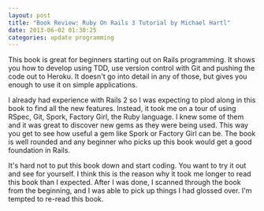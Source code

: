 ```yaml
---
layout: post
title: "Book Review: Ruby On Rails 3 Tutorial by Michael Hartl"
date: 2013-06-02 01:30:25
categories: update programming
---
```

This book is great for beginners starting out on Rails programming.  It shows
you how to develop using TDD, use version control with Git and pushing the code
out to Heroku.  It doesn't go into detail in any of those, but gives you enough
to use it on simple applications.

I already had experience with Rails 2 so I was expecting to plod along in this
book to find all the new features.  Instead, it took me on a tour of using
RSpec,  Git, Spork, Factory Girl, the Ruby language.  I knew some of them and
it was great to discover new gems as they were being used.  This way you get to
see how useful a gem like Spork or Factory Girl can be.  The book is well
rounded and any beginner who picks up this book would get a good foundation in
Rails.

It's hard not to put this book down and start coding.  You want to try it out
and see for yourself.  I think this is the reason why it took me longer to read
this book than I expected.  After I was done, I scanned through the book from
the beginning, and I was able to pick up things I had glossed over.  I'm
tempted to re-read this book.
